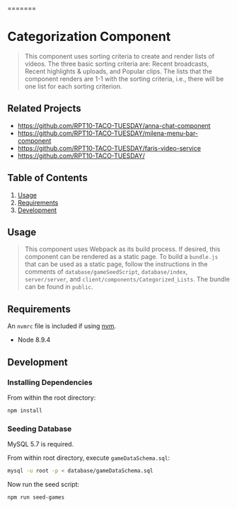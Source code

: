 =======
# Categorization Component

> This component uses sorting criteria to create and render lists of videos. The three basic sorting criteria are: Recent broadcasts, Recent highlights & uploads, and Popular clips. The lists that the component renders are 1-1 with the sorting criteria, i.e., there will be one list for each sorting criterion.

## Related Projects

  - https://github.com/RPT10-TACO-TUESDAY/anna-chat-component
  - https://github.com/RPT10-TACO-TUESDAY/milena-menu-bar-component
  - https://github.com/RPT10-TACO-TUESDAY/faris-video-service
  - https://github.com/RPT10-TACO-TUESDAY/

## Table of Contents

1. [Usage](#Usage)
1. [Requirements](#requirements)
1. [Development](#development)

## Usage

> This component uses Webpack as its build process. If desired, this component can be rendered as a static page. To build a `bundle.js` that can be used as a static page, follow the instructions in the comments of `database/gameSeedScript`, `database/index`, `server/server`, and `client/components/Categorized_Lists`. The bundle can be found in `public`.

## Requirements

An `nvmrc` file is included if using [nvm](https://github.com/creationix/nvm).

- Node 8.9.4

## Development

### Installing Dependencies

From within the root directory:

```sh
npm install
```

### Seeding Database

MySQL 5.7 is required.

From within root directory, execute `gameDataSchema.sql`:

```sh
mysql -u root -p < database/gameDataSchema.sql
```

Now run the seed script:

```sh
npm run seed-games
```

